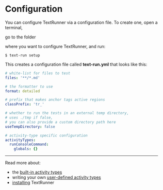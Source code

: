 # Configuration

You can configure TextRunner via a configuration file.
To create one, open a terminal,
<!-- TODO <a class="tr_cdIntoSetupExample">-->go to the folder<!-- </a> -->
where you want to configure TextRunner, and run:

<a class="tr_runConsoleCommand">

```
$ text-run setup
````
</a>

This creates a configuration file called
<a class="tr_verifyWorkspaceFileContent">
__text-run.yml__ that looks like this:

```yml
# white-list for files to test
files: '**/*.md'

# the formatter to use
format: detailed

# prefix that makes anchor tags active regions
classPrefix: 'tr_'

# whether to run the tests in an external temp directory,
# uses ./tmp if false,
# you can also provide a custom directory path here
useTempDirectory: false

# activity-type specific configuration
activityTypes:
  runConsoleCommand:
    globals: {}
````

</a>

<hr>

Read more about:
- the [built-in activity types](built-in-activity-types.md)
- writing your own [user-defined activity types](user-defined-activity-types.md)
- [installing](installation.md) TextRunner

